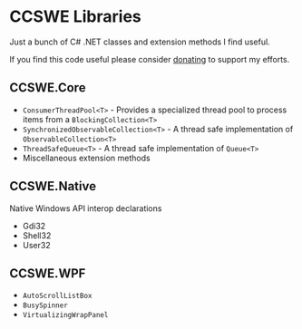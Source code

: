 # CCSWE Libraries

Just a bunch of C# .NET classes and extension methods I find useful.

If you find this code useful please consider [donating](https://www.paypal.com/cgi-bin/webscr?cmd=_s-xclick&hosted_button_id=ECGSEZ36LV6QU) to support my efforts.

## CCSWE.Core

* `ConsumerThreadPool<T>` - Provides a specialized thread pool to process items from a `BlockingCollection<T>`
* `SynchronizedObservableCollection<T>` - A thread safe implementation of `ObservableCollection<T>`
* `ThreadSafeQueue<T>` - A thread safe implementation of `Queue<T>`
* Miscellaneous extension methods

## CCSWE.Native

Native Windows API interop declarations

* Gdi32
* Shell32
* User32

## CCSWE.WPF

* `AutoScrollListBox`
* `BusySpinner`
* `VirtualizingWrapPanel`
